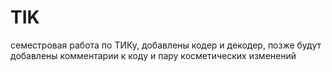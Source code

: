 # TIK
семестровая работа по ТИКу, добавлены кодер и декодер, позже будут добавлены комментарии к коду и пару косметических изменений
